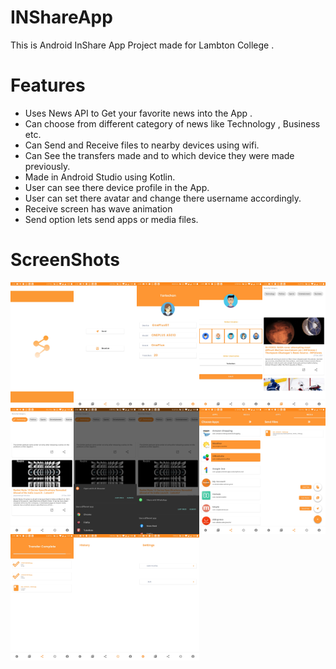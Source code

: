 # INShareApp
 This is Android InShare App Project made for Lambton College .
 
 # Features
 - Uses News API to Get your favorite news into the App .
 - Can choose from different category of news like Technology , Business etc.
 - Can Send and Receive files to nearby devices using wifi.
 - Can See the transfers made and to which device they were made previously.
 - Made in Android Studio using Kotlin. 
 - User can see there device profile in the App.
 - User can set there avatar and change there username accordingly.
 - Receive screen has wave animation
 - Send option lets send apps or media files.

# ScreenShots

<p>
<img
align="left"
src="/ss_intro.jpg"
raw=true
width="20%"
height = "30%"
/> 
</p>

<p>
<img
align="left"
src="/ss_dashboard.jpg"
raw=true
width="20%"
height = "30%"
/> 
</p>

<p>
<img
align="left"
src="/ss_profile.jpg"
raw=true
width="20%"
height = "30%"
/> 
</p>

<p>
<img
align="left"
src="/ss_edit_profile.jpg"
raw=true
width="20%"
height = "30%"
/> 
</p>

<p>
<img
align="left"
src="/ss_news.jpg"
raw=true
width="20%"
height = "30%"
/> 
</p>

<p>
<img
align="left"
src="/ss_news_category.jpg"
raw=true
width="20%"
height = "30%"
/> 
</p>

<p>
<img
align="left"
src="/ss_news_open.jpg"
raw=true
width="20%"
height = "30%"
/> 
</p>


<p>
<img
align="left"
src="/ss_news_share.jpg"
raw=true
width="20%"
height = "30%"
/> 
</p>

<p>
<img
align="left"
src="/ss_transfer_apps.jpg"
raw=true
width="20%"
height = "30%"
/> 
</p>

<p>
<img
align="left"
src="/ss_transfer_media.jpg"
raw=true
width="20%"
height = "30%"
/> 
</p>

<p>
<img
align="left"
src="/ss_transfer.jpg"
raw=true
width="20%"
height = "30%"
/> 
</p>

<p>
<img
align="left"
src="/ss_history.jpg"
raw=true
width="20%"
height = "30%"
/> 
</p>

<p>
<img
align="left"
src="/ss_settings.jpg"
raw=true
width="20%"
height = "30%"
/> 
</p>
